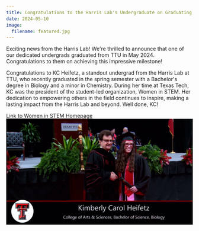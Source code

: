 ```yaml
---
title: Congratulations to the Harris Lab's Undergraduate on Graduating!
date: 2024-05-10
image:
  filename: featured.jpg
---
```

Exciting news from the Harris Lab! We're thrilled to announce that one of our dedicated undergrads graduated from TTU in May 2024. Congratulations to them on achieving this impressive milestone!
<!--more-->

Congratulations to KC Heifetz, a standout undergrad from the Harris Lab at TTU, who recently graduated in the spring semester with a Bachelor's degree in Biology and a minor in Chemistry. During her time at Texas Tech, KC was the president of the student-led organization, Women in STEM. Her dedication to empowering others in the field continues to inspire, making a lasting impact from the Harris Lab and beyond. Well done, KC!

[Link to Women in STEM Homepage](https://ttu.campuslabs.com/engage/organization/womeninstem)
![Graduation_Image](https://raw.githubusercontent.com/breanna-n-harris/Harris-lab-website/6f121b2e7a4426a59d98a01c14a7de68190ecc62/content/post/KC_Graduation/featured.jpg)
